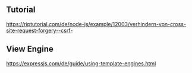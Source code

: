 ## Tutorial

https://riptutorial.com/de/node-js/example/12003/verhindern-von-cross-site-request-forgery--csrf-

## View Engine

https://expressjs.com/de/guide/using-template-engines.html